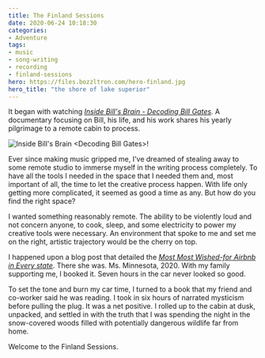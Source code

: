 ```yaml
---
title: The Finland Sessions
date: 2020-06-24 10:18:30
categories:
- Adventure
tags:
- music
- song-writing
- recording
- finland-sessions
hero: https://files.bozzltron.com/hero-finland.jpg
hero_title: "the shore of lake superior"
---
```

It began with watching [*Inside Bill's Brain - Decoding Bill Gates*](https://www.netflix.com/title/80184771).  A documentary focusing on Bill, his life, and his work shares his yearly pilgrimage to a remote cabin to process.

<!-- more -->

![Inside Bill's Brain \<Decoding Bill Gates\>!](https://files.bozzltron.com/inside-bills-brain.jpg "Inside Bill's Brain \<Decoding Bill Gates\>")

Ever since making music gripped me, I've dreamed of stealing away to some remote studio to immerse myself in the writing process completely.  To have all the tools I needed in the space that I needed them and, most important of all, the time to let the creative process happen.  With life only getting more complicated, it seemed as good a time as any.  But how do you find the right space?

I wanted something reasonably remote.  The ability to be violently loud and not concern anyone, to cook, sleep, and some electricity to power my creative tools were necessary.  An environment that spoke to me and set me on the right, artistic trajectory would be the cherry on top.  

I happened upon a blog post that detailed the [*Most Most Wished-for Airbnb in Every state*](https://www.realsimple.com/work-life/travel/destinations/best-airbnb-listings).  There she was.  Ms. Minnesota, 2020.  With my family supporting me, I booked it.  Seven hours in the car never looked so good.

To set the tone and burn my car time, I turned to a book that my friend and co-worker said he was reading.  I took in six hours of narrated mysticism before pulling the plug.  It was a net positive.  I rolled up to the cabin at dusk, unpacked, and settled in with the truth that I was spending the night in the snow-covered woods filled with potentially dangerous wildlife far from home.

Welcome to the Finland Sessions.


